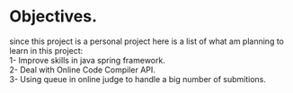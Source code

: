 # Objectives.

since this project is a personal project here is a list of what am planning to learn in this project:\
1- Improve skills in java spring framework.\
2- Deal with Online Code Compiler API.\
3- Using queue in online judge to handle a big number of submitions.